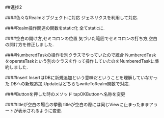 ##進捗2

####色々なRealmオブジェクトに対応
ジェネリクスを利用して対応.

####Realm操作関連の関数をstatic化
全てstaticに.

####空白の開け方,セミコロンの位置
気づいた範囲でセミコロンの打ち方,空白の開け方を修正しました.

####NumberedTaskの操作を別クラスでやっていたので統合
NumberedTaskをoperateTaskという別のクラスを作って操作していたのをNumberedTaskに集約しました.

####Insert
InsertはDBに新規追加という意味だということを理解していなかった.DBへの新規追加,UpdateはどちらもwriteToRealm関数で対応.

####Buttonを押した時のメソッド
tapOKButtonへ名称を変更

####titleが空白の場合の挙動
titleが空白の際には同じViewに止まったままアラートが表示されるように変更.